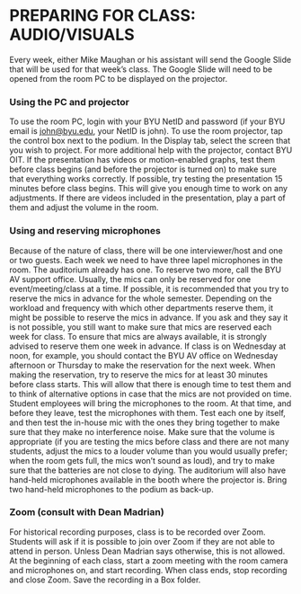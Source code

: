 # PREPARING FOR CLASS: AUDIO/VISUALS

Every week, either Mike Maughan or his assistant will send the Google Slide that will be used for that week’s class. The Google Slide will need to be opened from the room PC to be displayed on the projector.

### Using the PC and projector
To use the room PC, login with your BYU NetID and password (if your BYU email is john@byu.edu, your NetID is john). 
To use the room projector, tap the control box next to the podium. In the Display tab, select the screen that you wish to project. For more additional help with the projector, contact BYU OIT. 
If the presentation has videos or motion-enabled graphs, test them before class begins (and before the projector is turned on) to make sure that everything works correctly. If possible, try testing the presentation 15 minutes before class begins. This will give you enough time to work on any adjustments.
If there are videos included in the presentation, play a part of them and adjust the volume in the room.

### Using and reserving microphones
Because of the nature of class, there will be one interviewer/host and one or two guests. Each week we need to have three lapel microphones in the room. The auditorium already has one. To reserve two more, call the BYU AV support office. 
Usually, the mics can only be reserved for one event/meeting/class at a time. If possible, it is recommended that you try to reserve the mics in advance for the whole semester. Depending on the workload and frequency with which other departments reserve them, it might be possible to reserve the mics in advance. If you ask and they say it is not possible, you still want to make sure that mics are reserved each week for class. 
To ensure that mics are always available, it is strongly advised to reserve them one week in advance. If class is on Wednesday at noon, for example, you should contact the BYU AV office on Wednesday afternoon or Thursday to make the reservation for the next week. 
When making the reservation, try to reserve the mics for at least 30 minutes before class starts. This will allow that there is enough time to test them and to think of alternative options in case that the mics are not provided on time.
Student employees will bring the microphones to the room. At that time, and before they leave, test the microphones with them. Test each one by itself, and then test the in-house mic with the ones they bring together to make sure that they make no interference noise. Make sure that the volume is appropriate (if you are testing the mics before class and there are not many students, adjust the mics to a louder volume than you would usually prefer; when the room gets full, the mics won’t sound as loud), and try to make sure that the batteries are not close to dying. 
The auditorium will also have hand-held microphones available in the booth where the projector is. Bring two hand-held microphones to the podium as back-up.

### Zoom (consult with Dean Madrian)
For historical recording purposes, class is to be recorded over Zoom. Students will ask if it is possible to join over Zoom if they are not able to attend in person. Unless Dean Madrian says otherwise, this is not allowed. At the beginning of each class, start a zoom meeting with the room camera and microphones on, and start recording. When class ends, stop recording and close Zoom. Save the recording in a Box folder.
